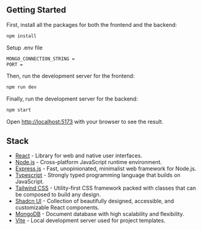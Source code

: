## Getting Started

First, install all the packages for both the frontend and the backend:

```bash
npm install
``` 

Setup .env file

```bash
MONGO_CONNECTION_STRING =
PORT =
```

Then, run the development server for the frontend:

```bash
npm run dev

```

Finally, run the development server for the backend:

```bash
npm start

```

Open [http://localhost:5173](http://localhost:5173) with your browser to see the result.

## Stack

- [React](https://react.dev/) - Library for web and native user interfaces.
- [Node.js](https://nodejs.org/en) - Cross-platform JavaScript runtime environment.
- [Express.js](https://expressjs.com/) - Fast, unopinionated, minimalist web framework for Node.js.
- [Typescript](https://www.typescriptlang.org/) - Strongly typed programming language that builds on JavaScript.
- [Tailwind CSS](https://tailwindcss.com/) - Utility-first CSS framework packed with classes that can be composed to build any design. 
- [Shadcn UI](https://ui.shadcn.com/) - Collection of beautifully designed, accessible, and customizable React components.
- [MongoDB](https://www.mongodb.com/) - Document database with high scalability and flexibility.
- [Vite](https://vitejs.dev/) - Local development server used for project templates.
